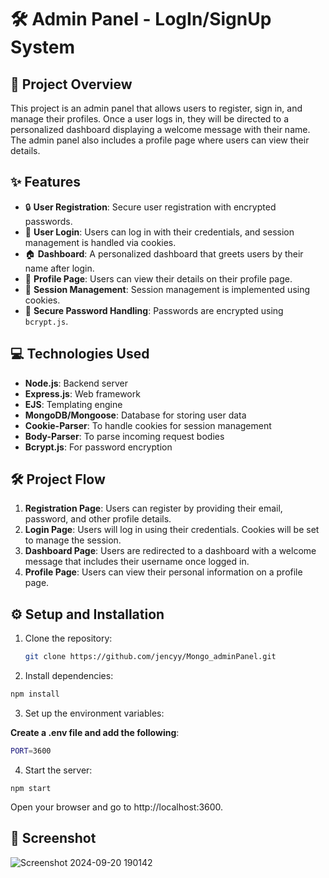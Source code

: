 # 🛠️ Admin Panel - LogIn/SignUp System

## 📖 Project Overview

This project is an admin panel that allows users to register, sign in, and manage their profiles. Once a user logs in, they will be directed to a personalized dashboard displaying a welcome message with their name. The admin panel also includes a profile page where users can view their details.

## ✨ Features

- 🔒 **User Registration**: Secure user registration with encrypted passwords.
- 🔑 **User Login**: Users can log in with their credentials, and session management is handled via cookies.
- 🏠 **Dashboard**: A personalized dashboard that greets users by their name after login.
- 👤 **Profile Page**: Users can view their details on their profile page.
- 🍪 **Session Management**: Session management is implemented using cookies.
- 🔐 **Secure Password Handling**: Passwords are encrypted using `bcrypt.js`.

## 💻 Technologies Used

- **Node.js**: Backend server
- **Express.js**: Web framework
- **EJS**: Templating engine
- **MongoDB/Mongoose**: Database for storing user data
- **Cookie-Parser**: To handle cookies for session management
- **Body-Parser**: To parse incoming request bodies
- **Bcrypt.js**: For password encryption

## 🛠️ Project Flow

1. **Registration Page**: Users can register by providing their email, password, and other profile details.
2. **Login Page**: Users will log in using their credentials. Cookies will be set to manage the session.
3. **Dashboard Page**: Users are redirected to a dashboard with a welcome message that includes their username once logged in.
4. **Profile Page**: Users can view their personal information on a profile page.

## ⚙️ Setup and Installation

1. Clone the repository:
   ```bash
   git clone https://github.com/jencyy/Mongo_adminPanel.git
2. Install dependencies:

```bash
npm install
```
3. Set up the environment variables:

**Create a .env file and add the following**:

```bash
PORT=3600
```
4. Start the server:
```
npm start
```
Open your browser and go to http://localhost:3600.

## 📸 Screenshot

![Screenshot 2024-09-20 190142](https://github.com/user-attachments/assets/7473e57d-b9ad-476d-a457-c856e0c9e59e)
